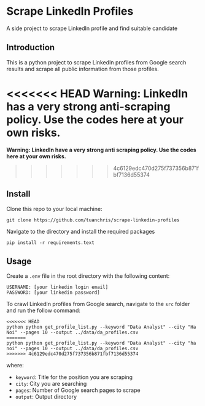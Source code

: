 # Scrape LinkedIn Profiles
A side project to scrape LinkedIn profile and find suitable candidate
## Introduction
This is a python project to scrape LinkedIn profiles from Google search results and scrape all public information from those profiles.

<<<<<<< HEAD
**Warning: LinkedIn has a very strong anti-scraping policy. Use the codes here at your own risks.**
=======
**Warning: LinkedIn have a very strong anti scraping policy. Use the codes here at your own risks.**
>>>>>>> 4c6129edc470d275f737356b871fbf7136d55374

## Install
Clone this repo to your local machine:
```
git clone https://github.com/tuanchris/scrape-linkedin-profiles
```
Navigate to the directory and install the required packages
```
pip install -r requirements.text
```
## Usage
Create a `.env` file in the root directory with the following content:
```
USERNAME: [your linkedin login email]
PASSWORD: [your linkedin password]
```

To crawl LinkedIn profiles from Google search, navigate to the `src` folder and run the follow command:
```
<<<<<<< HEAD
python python get_profile_list.py --keyword "Data Analyst" --city "Ha Noi" --pages 10 --output ../data/da_profiles.csv
=======
python python get_profile_list.py --keyword "Data Analyst" --city "ha noi" --pages 10 --output ../data/da_profiles.csv
>>>>>>> 4c6129edc470d275f737356b871fbf7136d55374
```
where:
* `keyword`: Title for the position you are scraping
* `city`: City you are searching
* `pages`: Number of Google search pages to scrape
* `output`: Output directory
